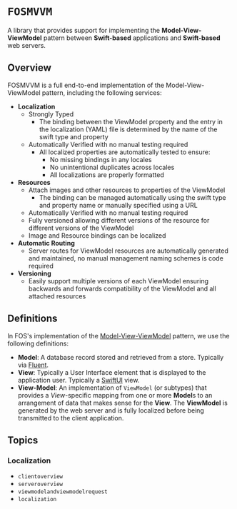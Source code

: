 # ``FOSMVVM``

A library that provides support for implementing the **Model-View-ViewModel** pattern between **Swift-based** applications and **Swift-based** web servers.

## Overview

FOSMVVM is a full end-to-end implementation of the Model-View-ViewModel pattern, including the following services:

- **Localization**
    - Strongly Typed
        - The binding between the ViewModel property and the entry in the localization (YAML) file is determined by the name of the swift type and property
    - Automatically Verified with no manual testing required
        - All localized properties are automatically tested to ensure:
            - No missing bindings in any locales
            - No unintentional duplicates across locales
            - All localizations are properly formatted
- **Resources**
    - Attach images and other resources to properties of the ViewModel
        - The binding can be managed automatically using the swift type and property name or manually specified using a URL
    - Automatically Verified with no manual testing required
    - Fully versioned allowing different versions of the resource for different versions of the ViewModel
    - Image and Resource bindings can be localized
- **Automatic Routing**
    - Server routes for ViewModel resources are automatically generated and maintained, no manual management naming schemes is code required
- **Versioning**
    - Easily support multiple versions of each ViewModel ensuring backwards and forwards compatibility of the ViewModel and all attached resources

## Definitions

In FOS's implementation of the [Model-View-ViewModel](https://w.wiki/4T5B) pattern, we use the following definitions:

- **Model**: A database record stored and retrieved from a store. Typically via [Fluent](https://docs.vapor.codes/fluent/overview/).
- **View**: Typically a User Interface element that is displayed to the application user.  Typically a [SwiftUI](https://developer.apple.com/xcode/swiftui/) view.
- **View-Model**: An implementation of ``ViewModel`` (or subtypes) that provides a *View*-specific mapping from one or more **Model**s to an arrangement of data that makes sense for the **View**.  The **ViewModel** is generated by the web server and is fully localized before being transmitted to the client application.

## Topics

### Localization

- ``clientoverview``
- ``serveroverview``
- ``viewmodelandviewmodelrequest``
- ``localization``
